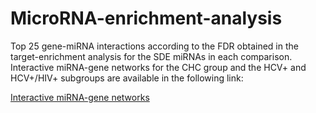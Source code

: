 # MicroRNA-enrichment-analysis

Top 25 gene-miRNA interactions according to the FDR obtained in the target-enrichment analysis for the SDE miRNAs in each comparison. Interactive miRNA-gene networks for the CHC group and the HCV+ and HCV+/HIV+ subgroups are available in the following link:

[Interactive miRNA-gene networks](https://valvapamela.github.io/MicroRNA-enrichment-analysis/NETWORK_CHC.html)

